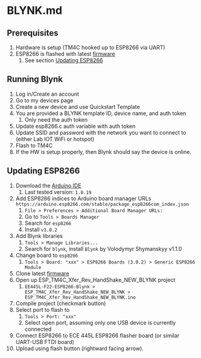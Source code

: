 # BLYNK.md

## Prerequisites
1. Hardware is setup (TM4C hooked up to ESP8266 via UART)
2. ESP8266 is flashed with latest [firmware](https://github.com/ECE445L/EE445L-SP22-ESP8266-Blynk)
    1. See section [Updating ESP8266](#updating-esp8266)

## Running Blynk
1. Log in/Create an account
2. Go to my devices page
3. Create a new device and use Quickstart Template
4. You are provided a BLYNK template ID, device name, and auth token
    1. Only need the auth token
5. Update esp8266.c auth variable with auth token
6. Update SSID and password with the network you want to connect to (either Lab IOT WiFi or hotspot)
7. Flash to TM4C
8. If the HW is setup properly, then Blynk should say the device is online.

## Updating ESP8266
1. Download the [Arduino IDE](https://www.arduino.cc/en/software)
    1. Last tested version: `1.8.19`
2. Add ESP8266 indices to Arduino board manager URLs `https://arduino.esp8266.com/stable/package_esp8266com_index.json`
    1. `File > Preferences > Additional Board Manager URLs:`
    2. Go to `Tools > Boards Manager`
    3. Search for `esp8266`
    4. Install `v3.0.2`
3. Add Blynk libraries
    1. `Tools > Manage Libraries...`
    2. Search for `blynk`, install `Blynk` by Volodymyr Shymanskyy v1.1.0
4. Change board to `esp8266`
    1. `Tools > Board: "xxx" > ESP8266 Boards (3.0.2) > Generic ESP8266 Module`
5. Clone latest [firmware](https://github.com/ECE445L/EE445L-SP22-ESP8266-Blynk)
6. Open up ESP_TM4C_Xfer_Rev_HandShake_NEW_BLYNK project
    1. `EE445L-F22-ESP8266-Blynk > ESP_TM4C_Xfer_Rev_HandShake_NEW_BLYNK > ESP_TM4C_Xfer_Rev_HandShake_NEW_BLYNK.ino`
7. Compile project (checkmark button)
8. Select port to flash to
    1. `Tools > Port: "xxx"`
    2. Select open port, assuming only one USB device is currently connected
9. Connect ESP8266 to ECE 445L ESP8266 flasher board (or similar UART-USB FTDI board)
10. Upload using flash button (rightward facing arrow).
